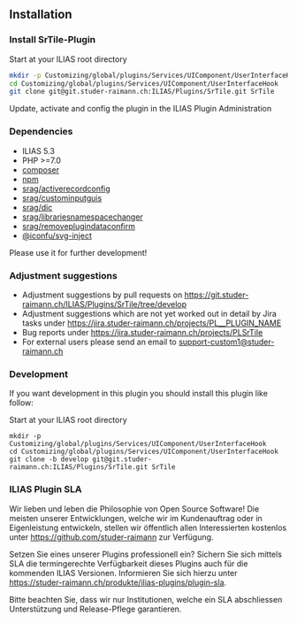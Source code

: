 ## Installation

### Install SrTile-Plugin
Start at your ILIAS root directory
```bash
mkdir -p Customizing/global/plugins/Services/UIComponent/UserInterfaceHook
cd Customizing/global/plugins/Services/UIComponent/UserInterfaceHook
git clone git@git.studer-raimann.ch:ILIAS/Plugins/SrTile.git SrTile
```
Update, activate and config the plugin in the ILIAS Plugin Administration

### Dependencies
* ILIAS 5.3
* PHP >=7.0
* [composer](https://getcomposer.org)
* [npm](https://nodejs.org)
* [srag/activerecordconfig](https://packagist.org/packages/srag/activerecordconfig)
* [srag/custominputguis](https://packagist.org/packages/srag/custominputguis)
* [srag/dic](https://packagist.org/packages/srag/dic)
* [srag/librariesnamespacechanger](https://packagist.org/packages/srag/librariesnamespacechanger)
* [srag/removeplugindataconfirm](https://packagist.org/packages/srag/removeplugindataconfirm)
* [@iconfu/svg-inject](https://www.npmjs.com/package/@iconfu/svg-inject)

Please use it for further development!

### Adjustment suggestions
* Adjustment suggestions by pull requests on https://git.studer-raimann.ch/ILIAS/Plugins/SrTile/tree/develop
* Adjustment suggestions which are not yet worked out in detail by Jira tasks under https://jira.studer-raimann.ch/projects/PL__PLUGIN_NAME
* Bug reports under https://jira.studer-raimann.ch/projects/PLSrTile
* For external users please send an email to support-custom1@studer-raimann.ch

### Development
If you want development in this plugin you should install this plugin like follow:

Start at your ILIAS root directory
```
mkdir -p Customizing/global/plugins/Services/UIComponent/UserInterfaceHook
cd Customizing/global/plugins/Services/UIComponent/UserInterfaceHook
git clone -b develop git@git.studer-raimann.ch:ILIAS/Plugins/SrTile.git SrTile
```

### ILIAS Plugin SLA
Wir lieben und leben die Philosophie von Open Source Software! Die meisten unserer Entwicklungen, welche wir im Kundenauftrag oder in Eigenleistung entwickeln, stellen wir öffentlich allen Interessierten kostenlos unter https://github.com/studer-raimann zur Verfügung.

Setzen Sie eines unserer Plugins professionell ein? Sichern Sie sich mittels SLA die termingerechte Verfügbarkeit dieses Plugins auch für die kommenden ILIAS Versionen. Informieren Sie sich hierzu unter https://studer-raimann.ch/produkte/ilias-plugins/plugin-sla.

Bitte beachten Sie, dass wir nur Institutionen, welche ein SLA abschliessen Unterstützung und Release-Pflege garantieren.
